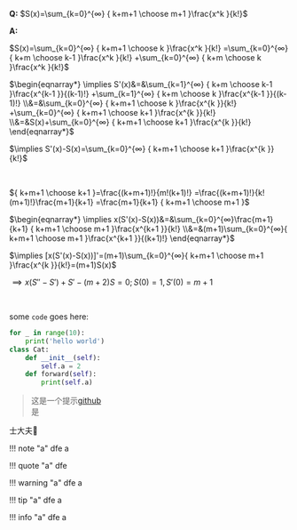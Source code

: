 
<script src="javascripts/extra.js"></script>
<div id="cursor"></div>



**Q:** $S(x)=\sum_{k=0}^{∞} { k+m+1 \choose m+1 }\frac{x^k }{k!}$

**A:**

$S(x)=\sum_{k=0}^{∞} { k+m+1 \choose k }\frac{x^k }{k!} =\sum_{k=0}^{∞} { k+m \choose k-1 }\frac{x^k }{k!} +\sum_{k=0}^{∞} { k+m \choose k }\frac{x^k }{k!}$

$\begin{eqnarray*}
\implies S'(x)&=&\sum_{k=1}^{∞} { k+m \choose k-1 }\frac{x^{k-1 }}{(k-1)!} +\sum_{k=1}^{∞} { k+m \choose k }\frac{x^{k-1 }}{(k-1)!} \\&=&\sum_{k=0}^{∞} { k+m+1 \choose k }\frac{x^{k }}{k!} +\sum_{k=0}^{∞} { k+m+1 \choose k+1 }\frac{x^{k }}{k!}
\\&=&S(x)+\sum_{k=0}^{∞} { k+m+1 \choose k+1 }\frac{x^{k }}{k!}
\end{eqnarray*}$

$\implies S'(x)-S(x)=\sum_{k=0}^{∞} { k+m+1 \choose k+1 }\frac{x^{k }}{k!}$

<br>


${ k+m+1 \choose k+1 }=\frac{(k+m+1)!}{m!(k+1)!} =\frac{(k+m+1)!}{k!(m+1)!}\frac{m+1}{k+1} =\frac{m+1}{k+1} { k+m+1 \choose m+1 }$

$\begin{eqnarray*}
\implies  x(S'(x)-S(x))&=&\sum_{k=0}^{∞}\frac{m+1}{k+1} { k+m+1 \choose m+1 }\frac{x^{k+1 }}{k!}
\\&=&(m+1)\sum_{k=0}^{∞}{ k+m+1 \choose m+1 }\frac{x^{k+1 }}{(k+1)!}
\end{eqnarray*}$

$\implies  [x(S'(x)-S(x))]'=(m+1)\sum_{k=0}^{∞}{ k+m+1 \choose m+1 }\frac{x^{k }}{k!}=(m+1)S(x)$

$\implies x(S''-S')+S'-(m+2)S=0;S(0)=1,S'(0)=m+1$

<br>

some `code` goes here:

```py title="bubble_sort.py" linenums='1' hl_lines='2 3'
for _ in range(10):
    print('hello world')
class Cat:
    def __init__(self):
        self.a = 2
    def forward(self):
        print(self.a)
```
> 这是一个提示[github](https://github.com/student0176/pageTest/)<br>
> 是

士大夫📰

!!! note "a"
    dfe
a

!!! quote "a"
    dfe

!!! warning "a"
    dfe
a

!!! tip "a"
    dfe
a

!!! info "a"
    dfe
a

